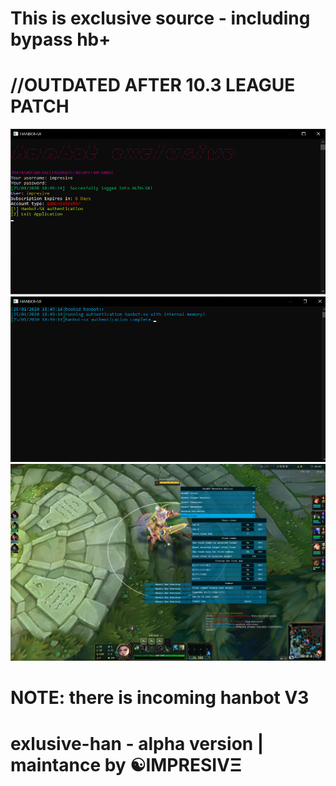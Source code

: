 This is exclusive source - including bypass hb+ 
===============================================

//OUTDATED AFTER 10.3 LEAGUE PATCH
===============================================
![proof](images/feature.png)
![proof](images/feature2.png)
![proof](images/feature5.png)


NOTE: there is incoming hanbot V3
=================================
# exlusive-han - alpha version | maintance by ☯IMPRESIVΞ
